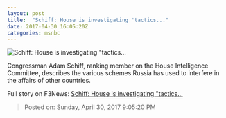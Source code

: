```yaml
---
layout: post
title:  "Schiff: House is investigating 'tactics..."
date: 2017-04-30 16:05:20Z
categories: msnbc
---
```


![Schiff: House is investigating "tactics...](http://media1.s-nbcnews.com/j/MSNBC/Components/Video/201704/2017-04-30T16-11-19-266Z--1280x720.video_1067x600.jpg)

Congressman Adam Schiff, ranking member on the House Intelligence Committee, describes the various schemes Russia has used to interfere in the affairs of other countries.


Full story on F3News: [Schiff: House is investigating "tactics...](http://www.f3nws.com/n/mYPqE)

> Posted on: Sunday, April 30, 2017 9:05:20 PM
